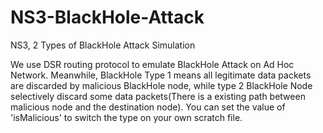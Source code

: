 # NS3-BlackHole-Attack
NS3, 2 Types of BlackHole Attack Simulation

We use DSR routing protocol to emulate BlackHole Attack on Ad Hoc Network. Meanwhile, BlackHole Type 1 means all legitimate data packets are discarded by malicious BlackHole node, while type 2 BlackHole Node selectively discard some data packets(There is a existing path between malicious node and the destination node). You can set the value of 'isMalicious' to switch the type on your own scratch file. 
